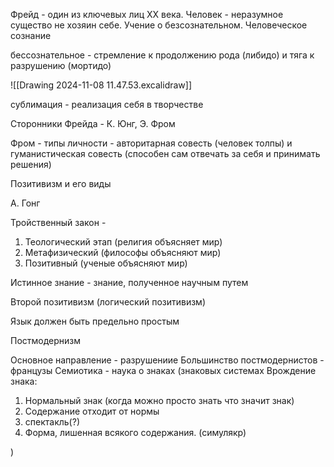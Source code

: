Фрейд - один из ключевых лиц XX века.
Человек - неразумное существо не хозяин себе.
Учение о безсознательном. 
Человеческое сознание 

бессознательное - стремление к продолжению рода (либидо) и тяга к разрушению (мортидо)

![[Drawing 2024-11-08 11.47.53.excalidraw]]

сублимация - реализация себя в творчестве

Сторонники Фрейда - К. Юнг, Э. Фром

Фром - типы личности - авторитарная совесть (человек толпы) и гуманистическая совесть (способен сам отвечать за себя и принимать решения)

Позитивизм и его виды

А. Гонг

Тройственный закон - 
1. Теологический этап (религия объясняет мир)
2. Метафизический (философы объясняют мир)
3. Позитивный (ученые объясняют мир)

Истинное знание - знание, полученное научным путем 
   
Второй позитивизм (логический позитивизм)

Язык должен быть предельно простым

Постмодернизм

Основное направление - разрушениие
Большинство постмодернистов - французы 
Семиотика - наука о знаках (знаковых системах
Врождение знака:
1. Нормальный знак (когда можно просто знать что значит знак)
2. Содержание отходит от нормы
3. спектакль(?)
4. Форма, лишенная всякого содержания. (симулякр)














)